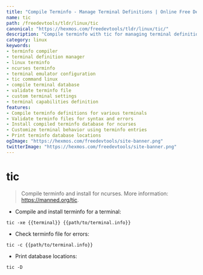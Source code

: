 ```yaml
---
title: "Compile Terminfo - Manage Terminal Definitions | Online Free DevTools by Hexmos"
name: tic
path: /freedevtools/tldr/linux/tic
canonical: "https://hexmos.com/freedevtools/tldr/linux/tic/"
description: "Compile terminfo with tic for managing terminal definitions on Linux. Validate terminfo files and customize terminal behavior with this command-line tool. Free online tool, no registration required."
category: linux
keywords:
- terminfo compiler
- terminal definition manager
- linux terminfo
- ncurses terminfo
- terminal emulator configuration
- tic command linux
- compile terminal database
- validate terminfo file
- custom terminal settings
- terminal capabilities definition
features:
- Compile terminfo definitions for various terminals
- Validate terminfo files for syntax and errors
- Install compiled terminfo database for ncurses
- Customize terminal behavior using terminfo entries
- Print terminfo database locations
ogImage: "https://hexmos.com/freedevtools/site-banner.png"
twitterImage: "https://hexmos.com/freedevtools/site-banner.png"
---
```


# tic

> Compile terminfo and install for ncurses.
> More information: <https://manned.org/tic>.

- Compile and install terminfo for a terminal:

`tic -xe {{terminal}} {{path/to/terminal.info}}`

- Check terminfo file for errors:

`tic -c {{path/to/terminal.info}}`

- Print database locations:

`tic -D`
